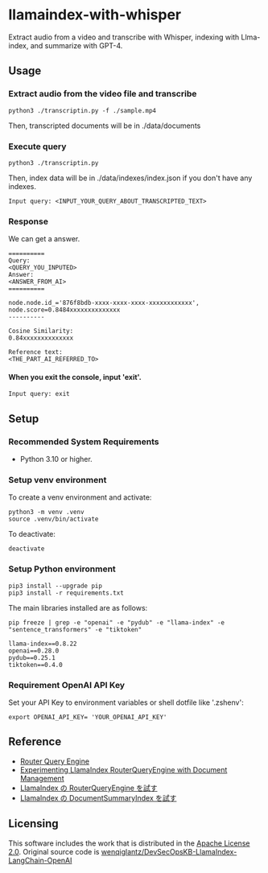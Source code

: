 # llamaindex-with-whisper

Extract audio from a video and transcribe with Whisper, indexing with Llma-index, and summarize with GPT-4.

## Usage

### Extract audio from the video file and transcribe

```console
python3 ./transcriptin.py -f ./sample.mp4
```

Then, transcripted documents will be in ./data/documents

### Execute query

```console
python3 ./transcriptin.py
```

Then, index data will be in ./data/indexes/index.json if you don't have any indexes.

```console
Input query: <INPUT_YOUR_QUERY_ABOUT_TRANSCRIPTED_TEXT>
```

### Response

We can get a answer.

```console
==========
Query:
<QUERY_YOU_INPUTED>
Answer:
<ANSWER_FROM_AI>
==========

node.node.id_='876f8bdb-xxxx-xxxx-xxxx-xxxxxxxxxxxx', node.score=0.8484xxxxxxxxxxxxxx
----------

Cosine Similarity:
0.84xxxxxxxxxxxxxx

Reference text:
<THE_PART_AI_REFERRED_TO>
```

#### When you exit the console, input 'exit'.

```console
Input query: exit
```

## Setup

### Recommended System Requirements

- Python 3.10 or higher.

### Setup venv environment

To create a venv environment and activate:

```console
python3 -m venv .venv
source .venv/bin/activate
```

To deactivate:

```console
deactivate
```

### Setup Python environment

```console
pip3 install --upgrade pip
pip3 install -r requirements.txt
```

The main libraries installed are as follows:

```console
pip freeze | grep -e "openai" -e "pydub" -e "llama-index" -e "sentence_transformers" -e "tiktoken"

llama-index==0.8.22
openai==0.28.0
pydub==0.25.1
tiktoken==0.4.0
```

### Requirement OpenAI API Key

Set your API Key to environment variables or shell dotfile like '.zshenv':

```console
export OPENAI_API_KEY= 'YOUR_OPENAI_API_KEY'
```

## Reference

- [Router Query Engine](https://gpt-index.readthedocs.io/en/latest/examples/query_engine/RouterQueryEngine.html)
- [Experimenting LlamaIndex RouterQueryEngine with Document Management](https://betterprogramming.pub/experimenting-llamaindex-routerqueryengine-with-document-management-19b17f2e3a32)
- [LlamaIndex の RouterQueryEngine を試す](https://note.com/npaka/n/n0a068497ac96)
- [LlamaIndex の DocumentSummaryIndex を試す](https://note.com/npaka/n/n78a1184706d7)

## Licensing

This software includes the work that is distributed in the [Apache License 2.0](http://www.apache.org/licenses/LICENSE-2.0).
Original source code is [wenqiglantz/DevSecOpsKB-LlamaIndex-LangChain-OpenAI](https://github.com/wenqiglantz/DevSecOpsKB-LlamaIndex-LangChain-OpenAI/tree/main/DevSecOpsKB-router-query-engine-document-management)

